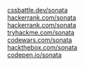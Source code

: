 <img src="https://plugins.jetbrains.com/files/18178/260750/icon/pluginIcon.svg" width="12"/> [cssbattle.dev/sonata](https://cssbattle.dev/player/sonata22)</br>
<img src="https://www.hackerrank.com/wp-content/uploads/2020/05/hackerrank_cursor_favicon_480px-150x150.png" width="12"/> [hackerrank.com/sonata](https://www.hackerrank.com/profile/nataliia_sosnov1)</br>
<img src="https://assets.leetcode.com/static_assets/public/icons/favicon-32x32.png" width="12"/> [hackerrank.com/sonata](https://leetcode.com/u/sonata22/)</br>
<img src="https://tryhackme-images.s3.amazonaws.com/user-avatars/b2ba8993f18937bb82ee2f3f60a32673.png" width="12"/> [tryhackme.com/sonata](https://tryhackme.com/r/p/sonata22)</br>
<img src="https://www.codewars.com/packs/assets/logo.f607a0fb.svg" width="12"/> [codewars.com/sonata](https://www.codewars.com/users/sonata22)</br>
<img src="https://academy.hackthebox.com/images/new-logo-htb.svg" width="12"/> [hackthebox.com/sonata](https://app.hackthebox.com/profile/2049263)</br>
<img src="https://www.svgrepo.com/show/349323/codepen.svg" width="12"/> [codepen.io/sonata](https://codepen.io/sonata22)</br>
